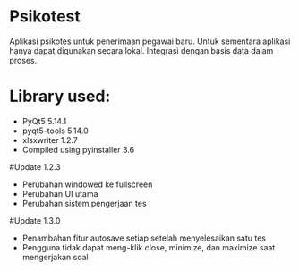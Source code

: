 # Psikotest

Aplikasi psikotes untuk penerimaan pegawai baru. 
Untuk sementara aplikasi hanya dapat digunakan secara lokal. 
Integrasi dengan basis data dalam proses.

# Library used:
- PyQt5 5.14.1
- pyqt5-tools 5.14.0
- xlsxwriter 1.2.7
- Compiled using pyinstaller 3.6

#Update 1.2.3

- Perubahan windowed ke fullscreen
- Perubahan UI utama
- Perubahan sistem pengerjaan tes

#Update 1.3.0

- Penambahan fitur autosave setiap setelah menyelesaikan satu tes
- Pengguna tidak dapat meng-klik close, minimize, dan maximize saat mengerjakan soal
